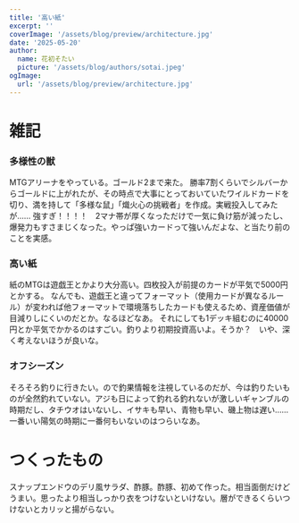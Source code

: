 ```yaml
---
title: '高い紙'
excerpt: ''
coverImage: '/assets/blog/preview/architecture.jpg'
date: '2025-05-20'
author:
  name: 花初そたい
  picture: '/assets/blog/authors/sotai.jpeg'
ogImage:
  url: '/assets/blog/preview/architecture.jpg'
---
```

# 雑記
### 多様性の獣
MTGアリーナをやっている。ゴールド2まで来た。
勝率7割くらいでシルバーからゴールドに上がれたが、その時点で大事にとっておいていたワイルドカードを切り、満を持して「多様な鼠」「熾火心の挑戦者」を作成。実戦投入してみたが……
強すぎ！！！！　2マナ帯が厚くなっただけで一気に負け筋が減ったし、爆発力もすさまじくなった。やっぱ強いカードって強いんだよな、と当たり前のことを実感。

### 高い紙
紙のMTGは遊戯王とかより大分高い。四枚投入が前提のカードが平気で5000円とかする。
なんでも、遊戯王と違ってフォーマット（使用カードが異なるルール）が変われば他フォーマットで環境落ちしたカードも使えるため、資産価値が目減りしにくいのだとか。なるほどなあ。
それにしても1デッキ組むのに40000円とか平気でかかるのはすごい。釣りより初期投資高いよ。そうか？　いや、深く考えないほうが良いな。

### オフシーズン
そろそろ釣りに行きたい。ので釣果情報を注視しているのだが、今は釣りたいものが全然釣れていない。アジも日によって釣れる釣れないが激しいギャンブルの時期だし、タチウオはいないし、イサキも早い、青物も早い、磯上物は遅い……
一番いい陽気の時期に一番何もいないのはつらいなあ。

# つくったもの
スナップエンドウのデリ風サラダ、酢豚。酢豚、初めて作った。相当面倒だけどうまい。思ったより相当しっかり衣をつけないといけない。層ができるくらいつけないとカリッと揚がらない。
